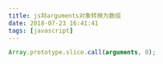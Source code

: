 ```yaml
---
title: js将arguments对象转换为数组
date: 2018-07-23 16:41:41
tags: [javascript]
---
```


```javascript
Array.prototype.slice.call(arguments, 0);
```
